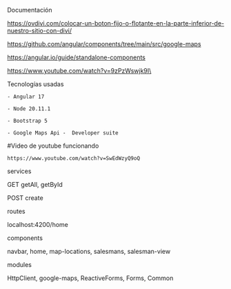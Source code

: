 Documentación
  
  https://ovdivi.com/colocar-un-boton-fijo-o-flotante-en-la-parte-inferior-de-nuestro-sitio-con-divi/
  
  https://github.com/angular/components/tree/main/src/google-maps
  
  https://angular.io/guide/standalone-components
  
  https://www.youtube.com/watch?v=9zPzWswjk9I\

Tecnologías usadas
    
    - Angular 17
    
    - Node 20.11.1
    
    - Bootstrap 5
    
    - Google Maps Api -  Developer suite

#Video de youtube funcionando
    
    https://www.youtube.com/watch?v=SwEdWzyQ9oQ

services
  
  GET getAll, getById
  
  POST create

routes
  
  localhost:4200/home

components
  
  navbar, home, map-locations, salesmans, salesman-view

modules
  
  HttpClient, google-maps, ReactiveForms, Forms, Common
  
